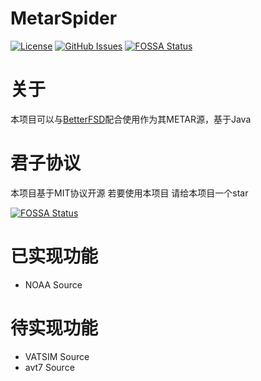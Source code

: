 # MetarSpider
[![License](https://img.shields.io/badge/License-MIT-blue.svg)](https://github.com/LinkTechTips/MetarSpider/blob/main/LICENSE)
[![GitHub Issues](https://img.shields.io/github/issues/LinkTechTips/json.svg)](https://github.com/LinkTechTips/MetarSpider/issues)
[![FOSSA Status](https://app.fossa.com/api/projects/git%2Bgithub.com%2FLinkTechTips%2FMetarSpider.svg?type=shield)](https://app.fossa.com/projects/git%2Bgithub.com%2FLinkTechTips%2FMetarSpider?ref=badge_shield)
# 关于
本项目可以与[BetterFSD](https://github.com/LinkTechTips/BetterFSD)配合使用作为其METAR源，基于Java
# 君子协议
本项目基于MIT协议开源 若要使用本项目 请给本项目一个star

[![FOSSA Status](https://app.fossa.com/api/projects/git%2Bgithub.com%2FLinkTechTips%2FMetarSpider.svg?type=large)](https://app.fossa.com/projects/git%2Bgithub.com%2FLinkTechTips%2FMetarSpider?ref=badge_large)
# 已实现功能
* NOAA Source
# 待实现功能
* VATSIM Source
* avt7 Source
